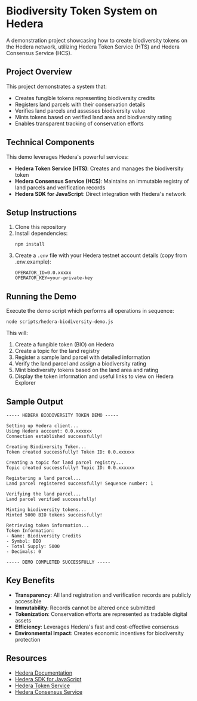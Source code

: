 # Biodiversity Token System on Hedera

A demonstration project showcasing how to create biodiversity tokens on the Hedera network, utilizing Hedera Token Service (HTS) and Hedera Consensus Service (HCS).

## Project Overview

This project demonstrates a system that:
- Creates fungible tokens representing biodiversity credits
- Registers land parcels with their conservation details
- Verifies land parcels and assesses biodiversity value
- Mints tokens based on verified land area and biodiversity rating
- Enables transparent tracking of conservation efforts

## Technical Components

This demo leverages Hedera's powerful services:

- **Hedera Token Service (HTS)**: Creates and manages the biodiversity token
- **Hedera Consensus Service (HCS)**: Maintains an immutable registry of land parcels and verification records
- **Hedera SDK for JavaScript**: Direct integration with Hedera's network

## Setup Instructions

1. Clone this repository
2. Install dependencies:
   ```
   npm install
   ```
3. Create a `.env` file with your Hedera testnet account details (copy from .env.example):
   ```
   OPERATOR_ID=0.0.xxxxx
   OPERATOR_KEY=your-private-key
   ```

## Running the Demo

Execute the demo script which performs all operations in sequence:

```
node scripts/hedera-biodiversity-demo.js
```

This will:
1. Create a fungible token (BIO) on Hedera
2. Create a topic for the land registry
3. Register a sample land parcel with detailed information
4. Verify the land parcel and assign a biodiversity rating
5. Mint biodiversity tokens based on the land area and rating
6. Display the token information and useful links to view on Hedera Explorer

## Sample Output

```
----- HEDERA BIODIVERSITY TOKEN DEMO -----

Setting up Hedera client...
Using Hedera account: 0.0.xxxxxx
Connection established successfully!

Creating Biodiversity Token...
Token created successfully! Token ID: 0.0.xxxxxx

Creating a topic for land parcel registry...
Topic created successfully! Topic ID: 0.0.xxxxxx

Registering a land parcel...
Land parcel registered successfully! Sequence number: 1

Verifying the land parcel...
Land parcel verified successfully!

Minting biodiversity tokens...
Minted 5000 BIO tokens successfully!

Retrieving token information...
Token Information:
- Name: Biodiversity Credits
- Symbol: BIO
- Total Supply: 5000
- Decimals: 0

----- DEMO COMPLETED SUCCESSFULLY -----
```

## Key Benefits

- **Transparency**: All land registration and verification records are publicly accessible
- **Immutability**: Records cannot be altered once submitted
- **Tokenization**: Conservation efforts are represented as tradable digital assets
- **Efficiency**: Leverages Hedera's fast and cost-effective consensus
- **Environmental Impact**: Creates economic incentives for biodiversity protection

## Resources

- [Hedera Documentation](https://docs.hedera.com)
- [Hedera SDK for JavaScript](https://github.com/hashgraph/hedera-sdk-js)
- [Hedera Token Service](https://hedera.com/token-service)
- [Hedera Consensus Service](https://hedera.com/consensus-service)
